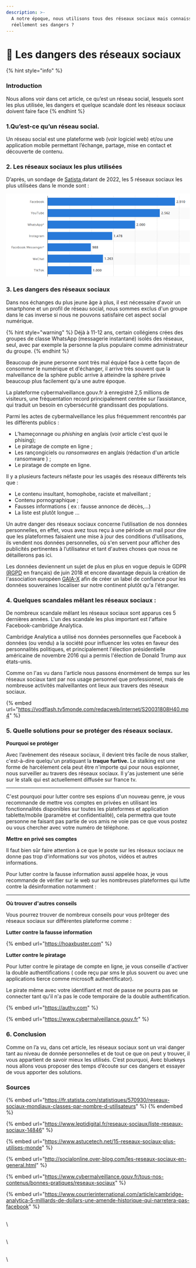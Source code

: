 ```yaml
---
description: >-
  A notre époque, nous utilisons tous des réseaux sociaux mais connaissons-nous
  réellement ses dangers ?
---
```


# 📱 Les dangers des réseaux sociaux

{% hint style="info" %}
### Introduction&#x20;

Nous allons voir dans cet article, ce qu’est un réseau social, lesquels sont les plus utilisée, les dangers et quelque scandale dont les réseaux sociaux doivent faire face
{% endhint %}

### **1.Qu’est-ce qu’un réseau social.**

Un réseau social est une plateforme web (voir logiciel web) et/ou une application mobile permettant l’échange, partage, mise en contact et découverte de contenu.

### 2. Les réseaux sociaux les plus utilisées

D’après, un sondage de [Satista ](https://fr.statista.com/statistiques/570930/reseaux-sociaux-mondiaux-classes-par-nombre-d-utilisateurs/)datant de 2022, les 5 réseaux sociaux les plus utilisées dans le monde sont :&#x20;

![Classement des réseaux sociaux les plus populaires dans le monde en janvier 2022, selon le nombre d'utilisateurs actifs(en millions)](<../.gitbook/assets/image (10) (1) (1).png>)

### **3. Les dangers des réseaux sociaux**

Dans nos échanges du plus jeune âge à plus, il est nécessaire d'avoir un smartphone et un profil de réseau social, nous sommes exclus d'un groupe dans le cas inverse si nous ne pouvons satisfaire cet aspect social numérique.

{% hint style="warning" %}
Déjà à 11-12 ans, certain collégiens  crées  des groupes de classe WhatsApp (messagerie instantané) isolés des réseaux, seul, avec par exemple la personne la plus populaire comme administrateur du groupe.&#x20;
{% endhint %}

Beaucoup de jeune personne sont très mal équipé face à cette façon de consommer le numérique et d'échanger, il arrive très souvent que la malveillance de la sphère public arrive à atteindre la sphère privée beaucoup plus facilement qu'a une autre époque.

La plateforme cybermalveillance.gouv.fr à enregistré 2,5 millions de visiteurs, une fréquentation record principalement centrée sur l’assistance, qui traduit un besoin en cybersécurité grandissant des populations.&#x20;

Parmi les actes de cybermalveillance les plus fréquemment rencontrés par les différents publics :&#x20;

* L’hameçonnage ou _phishing_ en anglais (voir article c'est quoi le phising);
* Le piratage de compte en ligne ;
* Les rançongiciels ou _ransomwares_ en anglais (rédaction d'un article ransomware  ) ;
* Le piratage de compte en ligne.&#x20;

Il y a plusieurs facteurs néfaste pour les usagés des réseaux différents tels que :&#x20;

* Le contenu insultant, homophobe, raciste et malveillant ;&#x20;
* Contenu pornographique ;
* Fausses informations ( ex : fausse annonce de décès,...)&#x20;
* La liste est plutôt longue ...

Un autre danger des réseaux sociaux concerne l’utilisation de nos données personnelles, en effet, vous avez tous reçu à une période un mail pour dire que les plateformes faisaient une mise à jour des conditions d'utilisations, ils vendent nos données personnelles, où s'en servent pour afficher des publicités pertinentes à l’utilisateur et tant d'autres choses que nous ne détaillerons pas ici.

Les données deviennent un sujet de plus en plus en vogue depuis le GDPR [(RGPD](http://www.rgpd-2018.eu/) en français) de juin 2018 et encore davantage depuis la création de l'association européen [GAIA-X](https://www.data-infrastructure.eu/GAIAX/Navigation/EN/Home/home.html) afin de créer un label de confiance pour les données souveraines localiser sur notre continent plutôt qu'a l'étranger.

### 4. Quelques scandales mêlant les réseaux sociaux :

De nombreux scandale mêlant les réseaux sociaux sont apparus ces 5 dernières années. L'un des scandale les plus important est l'affaire Facebook-cambridge Analytica.

Cambridge Analytica  a utilisé  nos données personnelles que Facebook à données (ou vendu) a la société pour influencer les votes en faveur des personnalités politiques, et principalement l'élection présidentielle américaine de novembre 2016 qui a permis l'élection de Donald Trump aux états-unis.  &#x20;

Comme on l'as vu dans l'article nous passons énormément de temps sur les réseaux sociaux  tant par nos usage personnel que professionnel, mais de nombreuse activités malveillantes ont lieux aux travers des réseaux sociaux.&#x20;

{% embed url="https://vodflash.tv5monde.com/redacweb/internet/S20031808H40.mp4" %}



### 5. Quelle solutions pour se protéger des réseaux sociaux.&#x20;

**Pourquoi se protéger**&#x20;

Avec l’avènement des réseaux sociaux, il devient très facile de nous stalker, c'est-à-dire quelqu'un pratiquant la **traque furtive.** Le stalking est une forme de harcèlement cela peut être n'importe qui pour nous espionner, nous surveiller au travers des réseaux sociaux. Il y'as justement une série sur le stalk qui est actuellement diffusée sur france tv.&#x20;

****

C'est pourquoi pour lutter contre ses espions d'un nouveau genre, je vous recommande de mettre vos comptes  en privées en utilisant les fonctionnalités disponibles  sur  toutes les plateformes et application tablette/mobile (paramètre et confidentialité), cela permettra que toute  personne  ne faisant pas partie de vos amis ne voie  pas ce que vous postez ou vous chercher avec votre numéro de téléphone.&#x20;

**Mettre en privé ses comptes**

Il faut bien sûr faire attention à ce que le poste sur les réseaux sociaux ne donne pas trop d'informations sur vos photos, vidéos et autres informations.

Pour lutter contre la fausse information aussi appelée hoax, je vous recommande de vérifier sur le web sur les nombreuses plateformes qui lutte contre la désinformation notamment :

****

**Où trouver d'autres conseils**&#x20;

Vous pourrez trouver de nombreux conseils pour vous prôteger des réseaux sociaux sur différentes plateforme comme :&#x20;

**Lutter contre la fausse information** &#x20;

{% embed url="https://hoaxbuster.com" %}

**Lutter contre le piratage**

Pour lutter contre le piratage de compte en ligne, je vous conseille d'activer la double authentifications ( code reçu par sms le plus souvent ou avec une applications tierce comme microsoft authentificator).

Le pirate même avec votre identifiant et mot de passe ne pourra pas se connecter tant qu'il n'a pas le code temporaire de la double authentification.

{% embed url="https://authy.com" %}

{% embed url="https://www.cybermalveillance.gouv.fr" %}

### **6. Conclusion**

Comme on l’a vu, dans cet article, les réseaux sociaux sont un vrai danger tant au niveau de donnée personnelles et de tout ce que on peut y trouver, il vous appartient de savoir mieux les utilisés. C’est pourquoi, Avec bluekeys nous allons vous proposer des temps d’écoute sur ces dangers et essayer de vous apporter des solutions.

### Sources&#x20;

{% embed url="https://fr.statista.com/statistiques/570930/reseaux-sociaux-mondiaux-classes-par-nombre-d-utilisateurs" %}
[ ](https://fr.statista.com/statistiques/570930/reseaux-sociaux-mondiaux-classes-par-nombre-d-utilisateurs/https://www.leptidigital.fr/reseaux-sociaux/liste-reseaux-sociaux-14846/https://www.astucetech.net/15-reseaux-sociaux-plus-utilises-monde/http://socialonline.over-blog.com/les-reseaux-sociaux-en-general.html)
{% endembed %}

{% embed url="https://www.leptidigital.fr/reseaux-sociaux/liste-reseaux-sociaux-14846" %}

{% embed url="https://www.astucetech.net/15-reseaux-sociaux-plus-utilises-monde" %}

{% embed url="http://socialonline.over-blog.com/les-reseaux-sociaux-en-general.html" %}

{% embed url="https://www.cybermalveillance.gouv.fr/tous-nos-contenus/bonnes-pratiques/reseaux-sociaux" %}

{% embed url="https://www.courrierinternational.com/article/cambridge-analytica-5-milliards-de-dollars-une-amende-historique-qui-narretera-pas-facebook" %}

\
\


\
\


\
\

